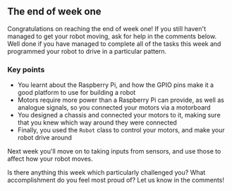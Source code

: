 ## The end of week one

Congratulations on reaching the end of week one! If you still haven't managed to get your robot moving, ask for help in the comments below. Well done if you have managed to complete all of the tasks this week and programmed your robot to drive in a particular pattern.

### Key points

+ You learnt about the Raspberry Pi, and how the GPIO pins make it a good platform to use for building a robot
+ Motors require more power than a Raspberry Pi can provide, as well as analogue signals, so you connected your motors via a motorboard
+ You designed a chassis and connected your motors to it, making sure that you knew which way around they were connected
+ Finally, you used the `Robot` class to control your motors, and make your robot drive around

Next week you'll move on to taking inputs from sensors, and use those to affect how your robot moves.

Is there anything this week which particularly challenged you? What accomplishment do you feel most proud of? Let us know in the comments!
